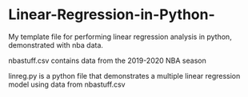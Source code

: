 # Linear-Regression-in-Python-
My template file for performing linear regression analysis in python, demonstrated with nba data.

nbastuff.csv contains data from the 2019-2020 NBA season

linreg.py is a python file that demonstrates a multiple linear regression model using data from nbastuff.csv
